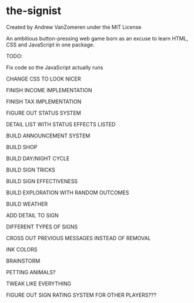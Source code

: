 # the-signist

Created by Andrew VanZomeren under the MIT License

An ambitious button-pressing web game born as an excuse to learn HTML, CSS and JavaScript in one package.

TODO:

Fix code so the JavaScript actually runs

CHANGE CSS TO LOOK NICER

FINISH INCOME IMPLEMENTATION

FINISH TAX IMPLEMENTATION

FIGURE OUT STATUS SYSTEM

DETAIL LIST WITH STATUS EFFECTS LISTED

BUILD ANNOUNCEMENT SYSTEM

BUILD SHOP

BUILD DAY/NIGHT CYCLE

BUILD SIGN TRICKS

BUILD SIGN EFFECTIVENESS

BUILD EXPLORATION WITH RANDOM OUTCOMES

BUILD WEATHER

ADD DETAIL TO SIGN

DIFFERENT TYPES OF SIGNS

CROSS OUT PREVIOUS MESSAGES INSTEAD OF REMOVAL

INK COLORS

BRAINSTORM

PETTING ANIMALS?

TWEAK LIKE EVERYTHING

FIGURE OUT SIGN RATING SYSTEM FOR OTHER PLAYERS???
